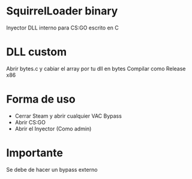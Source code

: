 # SquirrelLoader binary

Inyector DLL interno para CS:GO escrito en C

# DLL custom

Abrir bytes.c y cabiar el array por tu dll en bytes
Compilar como Release x86

# Forma de uso

 - Cerrar Steam y abrir cualquier VAC Bypass
 - Abrir CS:GO
 - Abrir el Inyector (Como admin)

# Importante

Se debe de hacer un bypass externo
